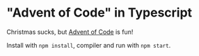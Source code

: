 # "Advent of Code" in Typescript

Christmas sucks, but [Advent of Code](https://adventofcode.com) is fun!

Install with `npm install`, compiler and run with `npm start`.
